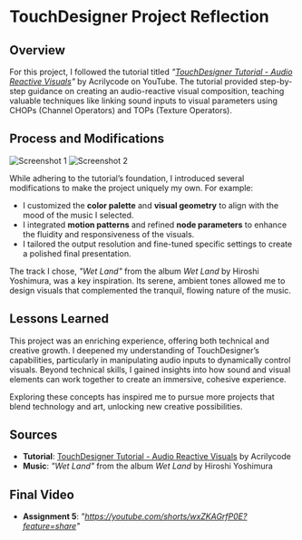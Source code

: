 # TouchDesigner Project Reflection

## Overview
For this project, I followed the tutorial titled *"[TouchDesigner Tutorial - Audio Reactive Visuals](https://www.youtube.com/watch?v=Mt2hwb5cngA&t=775s)"* by Acrilycode on YouTube. The tutorial provided step-by-step guidance on creating an audio-reactive visual composition, teaching valuable techniques like linking sound inputs to visual parameters using CHOPs (Channel Operators) and TOPs (Texture Operators).

## Process and Modifications
![Screenshot 1](./touchdesigner1.png)
![Screenshot 2](./touchdesigner2.png)

While adhering to the tutorial’s foundation, I introduced several modifications to make the project uniquely my own. For example:
- I customized the **color palette** and **visual geometry** to align with the mood of the music I selected.
- I integrated **motion patterns** and refined **node parameters** to enhance the fluidity and responsiveness of the visuals.
- I tailored the output resolution and fine-tuned specific settings to create a polished final presentation.

The track I chose, *"Wet Land"* from the album *Wet Land* by Hiroshi Yoshimura, was a key inspiration. Its serene, ambient tones allowed me to design visuals that complemented the tranquil, flowing nature of the music.

## Lessons Learned
This project was an enriching experience, offering both technical and creative growth. I deepened my understanding of TouchDesigner’s capabilities, particularly in manipulating audio inputs to dynamically control visuals. Beyond technical skills, I gained insights into how sound and visual elements can work together to create an immersive, cohesive experience.

Exploring these concepts has inspired me to pursue more projects that blend technology and art, unlocking new creative possibilities.

## Sources
- **Tutorial**: [TouchDesigner Tutorial - Audio Reactive Visuals](https://www.youtube.com/watch?v=Mt2hwb5cngA&t=775s) by Acrilycode  
- **Music**: *"Wet Land"* from the album *Wet Land* by Hiroshi Yoshimura

## Final Video
- **Assignment 5**: *"https://youtube.com/shorts/wxZKAGrfP0E?feature=share"*

